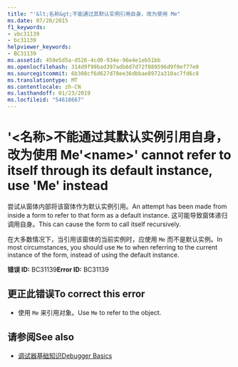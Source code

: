 ```yaml
---
title: "'&lt;名称&gt;不能通过其默认实例引用自身，改为使用 Me"
ms.date: 07/20/2015
f1_keywords:
- vbc31139
- bc31139
helpviewer_keywords:
- BC31139
ms.assetid: 459e5d5a-d526-4cd0-934e-96e4e1eb51bb
ms.openlocfilehash: 314d9f99bad397adb6d7d72f089596d9f0ef77e0
ms.sourcegitcommit: 6b308cf6d627d78ee36dbbae8972a310ac7fd6c8
ms.translationtype: MT
ms.contentlocale: zh-CN
ms.lasthandoff: 01/23/2019
ms.locfileid: "54618667"
---
```

# <a name="ltnamegt-cannot-refer-to-itself-through-its-default-instance-use-me-instead"></a><span data-ttu-id="77af5-102">'&lt;名称&gt;不能通过其默认实例引用自身，改为使用 Me</span><span class="sxs-lookup"><span data-stu-id="77af5-102">'&lt;name&gt;' cannot refer to itself through its default instance, use 'Me' instead</span></span>
<span data-ttu-id="77af5-103">尝试从窗体内部将该窗体作为默认实例引用。</span><span class="sxs-lookup"><span data-stu-id="77af5-103">An attempt has been made from inside a form to refer to that form as a default instance.</span></span> <span data-ttu-id="77af5-104">这可能导致窗体递归调用自身。</span><span class="sxs-lookup"><span data-stu-id="77af5-104">This can cause the form to call itself recursively.</span></span>  
  
 <span data-ttu-id="77af5-105">在大多数情况下，当引用该窗体的当前实例时，应使用 `Me` 而不是默认实例。</span><span class="sxs-lookup"><span data-stu-id="77af5-105">In most circumstances, you should use `Me` to when referring to the current instance of the form, instead of using the default instance.</span></span>  
  
 <span data-ttu-id="77af5-106">**错误 ID:** BC31139</span><span class="sxs-lookup"><span data-stu-id="77af5-106">**Error ID:** BC31139</span></span>  
  
## <a name="to-correct-this-error"></a><span data-ttu-id="77af5-107">更正此错误</span><span class="sxs-lookup"><span data-stu-id="77af5-107">To correct this error</span></span>  
  
-   <span data-ttu-id="77af5-108">使用 `Me` 来引用对象。</span><span class="sxs-lookup"><span data-stu-id="77af5-108">Use `Me` to refer to the object.</span></span>  
  
## <a name="see-also"></a><span data-ttu-id="77af5-109">请参阅</span><span class="sxs-lookup"><span data-stu-id="77af5-109">See also</span></span>
- [<span data-ttu-id="77af5-110">调试器基础知识</span><span class="sxs-lookup"><span data-stu-id="77af5-110">Debugger Basics</span></span>](/visualstudio/debugger/debugger-basics)
